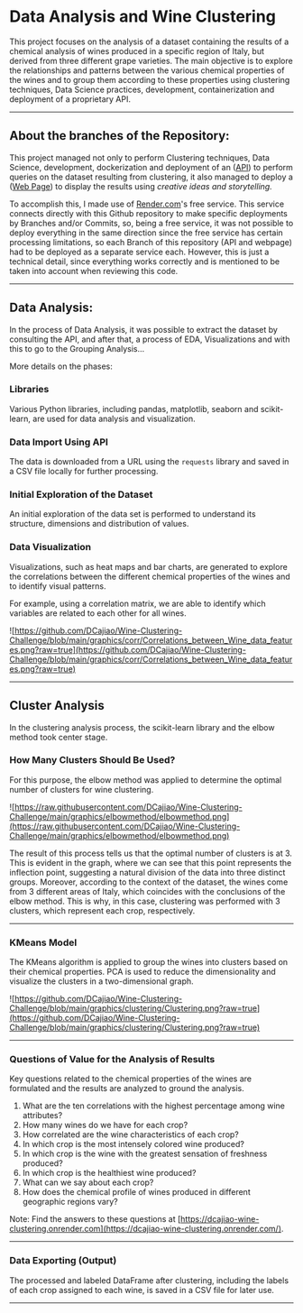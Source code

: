 # Data Analysis and Wine Clustering

This project focuses on the analysis of a dataset containing the results of a chemical analysis of wines produced in a specific region of Italy, but derived from three different grape varieties. The main objective is to explore the relationships and patterns between the various chemical properties of the wines and to group them according to these properties using clustering techniques, Data Science practices, development, containerization and deployment of a proprietary API.

---

## About the branches of the Repository:

This project managed not only to perform Clustering techniques, Data Science, development, dockerization and deployment of an ([API](https://dcajiao-wine-clustering-api.onrender.com/)) to perform queries on the dataset resulting from clustering, it also managed to deploy a ([Web Page](https://dcajiao-wine-clustering.onrender.com/)) to display the results using *creative ideas and storytelling.*

To accomplish this, I made use of [Render.com](http://render.com/)'s free service. This service connects directly with this Github repository to make specific deployments by Branches and/or Commits, so, being a free service, it was not possible to deploy everything in the same direction since the free service has certain processing limitations, so each Branch of this repository (API and webpage) had to be deployed as a separate service each. However, this is just a technical detail, since everything works correctly and is mentioned to be taken into account when reviewing this code.

---

## **Data Analysis:**

In the process of Data Analysis, it was possible to extract the dataset by consulting the API, and after that, a process of EDA, Visualizations and with this to go to the Grouping Analysis…

More details on the phases:

### **Libraries**

Various Python libraries, including pandas, matplotlib, seaborn and scikit-learn, are used for data analysis and visualization.

### **Data Import Using API**

The data is downloaded from a URL using the `requests` library and saved in a CSV file locally for further processing.

### **Initial Exploration of the Dataset**

An initial exploration of the data set is performed to understand its structure, dimensions and distribution of values.

### **Data Visualization**

Visualizations, such as heat maps and bar charts, are generated to explore the correlations between the different chemical properties of the wines and to identify visual patterns.

For example, using a correlation matrix, we are able to identify which variables are related to each other for all wines.

![https://github.com/DCajiao/Wine-Clustering-Challenge/blob/main/graphics/corr/Correlations_between_Wine_data_features.png?raw=true](https://github.com/DCajiao/Wine-Clustering-Challenge/blob/main/graphics/corr/Correlations_between_Wine_data_features.png?raw=true)

---

## **Cluster Analysis**

In the clustering analysis process, the scikit-learn library and the elbow method took center stage.

### **How Many Clusters Should Be Used?**

For this purpose, the elbow method was applied to determine the optimal number of clusters for wine clustering.

![https://raw.githubusercontent.com/DCajiao/Wine-Clustering-Challenge/main/graphics/elbowmethod/elbowmethod.png](https://raw.githubusercontent.com/DCajiao/Wine-Clustering-Challenge/main/graphics/elbowmethod/elbowmethod.png)

The result of this process tells us that the optimal number of clusters is at 3. This is evident in the graph, where we can see that this point represents the inflection point, suggesting a natural division of the data into three distinct groups. Moreover, according to the context of the dataset, the wines come from 3 different areas of Italy, which coincides with the conclusions of the elbow method. This is why, in this case, clustering was performed with 3 clusters, which represent each crop, respectively.

---

### **KMeans Model**

The KMeans algorithm is applied to group the wines into clusters based on their chemical properties. PCA is used to reduce the dimensionality and visualize the clusters in a two-dimensional graph.

![https://github.com/DCajiao/Wine-Clustering-Challenge/blob/main/graphics/clustering/Clustering.png?raw=true](https://github.com/DCajiao/Wine-Clustering-Challenge/blob/main/graphics/clustering/Clustering.png?raw=true)

---

### **Questions of Value for the Analysis of Results**

Key questions related to the chemical properties of the wines are formulated and the results are analyzed to ground the analysis.

1. What are the ten correlations with the highest percentage among wine attributes?
2. How many wines do we have for each crop?
3. How correlated are the wine characteristics of each crop?
4. In which crop is the most intensely colored wine produced?
5. In which crop is the wine with the greatest sensation of freshness produced?
6. In which crop is the healthiest wine produced?
7. What can we say about each crop?
8. How does the chemical profile of wines produced in different geographic regions vary?

Note: Find the answers to these questions at [https://dcajiao-wine-clustering.onrender.com](https://dcajiao-wine-clustering.onrender.com/).

---

### **Data Exporting (Output)**

The processed and labeled DataFrame after clustering, including the labels of each crop assigned to each wine, is saved in a CSV file for later use.

---